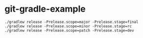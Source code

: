 # git-gradle-example


`./gradlew release -Prelease.scope=major -Prelease.stage=final`  
`./gradlew release -Prelease.scope=minor -Prelease.stage=rc`  
`./gradlew release -Prelease.scope=patch -Prelease.stage=dev`  
